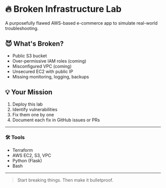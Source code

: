 # 🔥 Broken Infrastructure Lab

A purposefully flawed AWS-based e-commerce app to simulate real-world troubleshooting.

## 😈 What's Broken?
- Public S3 bucket
- Over-permissive IAM roles (coming)
- Misconfigured VPC (coming)
- Unsecured EC2 with public IP
- Missing monitoring, logging, backups

## 💡 Your Mission
1. Deploy this lab
2. Identify vulnerabilities
3. Fix them one by one
4. Document each fix in GitHub issues or PRs

---

### 🛠 Tools
- Terraform
- AWS EC2, S3, VPC
- Python (Flask)
- Bash

---

> Start breaking things. Then make it bulletproof.
